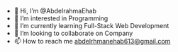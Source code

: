 - 👋 Hi, I’m @AbdelrahmaEhab
- 👀 I’m interested in Programming
- 🌱 I’m currently learning Full-Stack Web Development
- 💞️ I’m looking to collaborate on Company
- 📫 How to reach me abdelrhmanehab613@gmail.com

<!---
AbdelrahmaEhab/AbdelrahmaEhab is a ✨ special ✨ repository because its `README.md` (this file) appears on your GitHub profile.
You can click the Preview link to take a look at your changes.
--->
